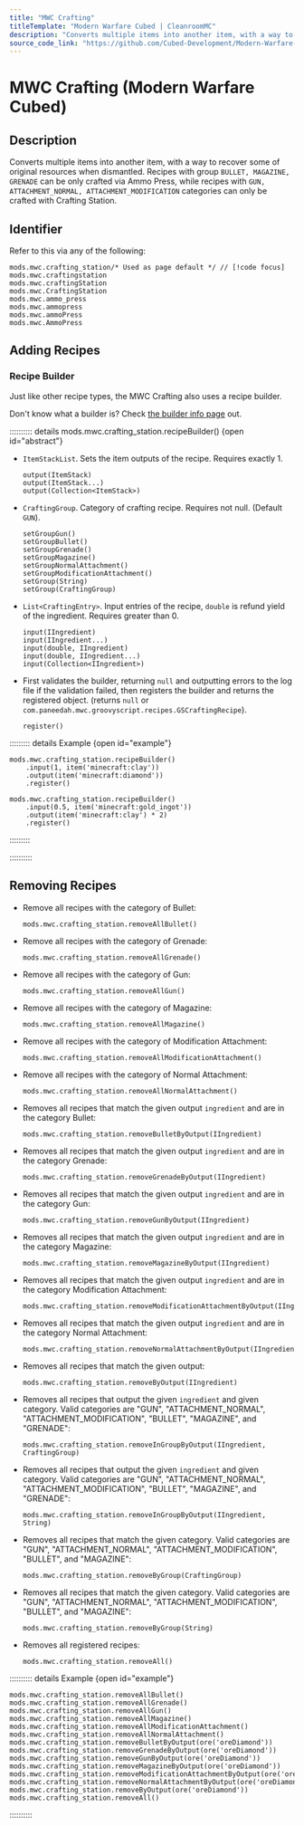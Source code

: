 ```yaml
---
title: "MWC Crafting"
titleTemplate: "Modern Warfare Cubed | CleanroomMC"
description: "Converts multiple items into another item, with a way to recover some of original resources when dismantled. Recipes with group `BULLET, MAGAZINE, GRENADE` can be only crafted via Ammo Press, while recipes with `GUN, ATTACHMENT_NORMAL, ATTACHMENT_MODIFICATION` categories can only be crafted with Crafting Station."
source_code_link: "https://github.com/Cubed-Development/Modern-Warfare-Cubed/blob/next/src/main/java/com/paneedah/mwc/groovyscript/script/CraftingStation.java"
---
```


# MWC Crafting (Modern Warfare Cubed)

## Description

Converts multiple items into another item, with a way to recover some of original resources when dismantled. Recipes with group `BULLET, MAGAZINE, GRENADE` can be only crafted via Ammo Press, while recipes with `GUN, ATTACHMENT_NORMAL, ATTACHMENT_MODIFICATION` categories can only be crafted with Crafting Station.

## Identifier

Refer to this via any of the following:

```groovy:no-line-numbers {1}
mods.mwc.crafting_station/* Used as page default */ // [!code focus]
mods.mwc.craftingstation
mods.mwc.craftingStation
mods.mwc.CraftingStation
mods.mwc.ammo_press
mods.mwc.ammopress
mods.mwc.ammoPress
mods.mwc.AmmoPress
```


## Adding Recipes

### Recipe Builder

Just like other recipe types, the MWC Crafting also uses a recipe builder.

Don't know what a builder is? Check [the builder info page](../../getting_started/builder.md) out.

:::::::::: details mods.mwc.crafting_station.recipeBuilder() {open id="abstract"}
- `ItemStackList`. Sets the item outputs of the recipe. Requires exactly 1.

    ```groovy:no-line-numbers
    output(ItemStack)
    output(ItemStack...)
    output(Collection<ItemStack>)
    ```

- `CraftingGroup`. Category of crafting recipe. Requires not null. (Default `GUN`).

    ```groovy:no-line-numbers
    setGroupGun()
    setGroupBullet()
    setGroupGrenade()
    setGroupMagazine()
    setGroupNormalAttachment()
    setGroupModificationAttachment()
    setGroup(String)
    setGroup(CraftingGroup)
    ```

- `List<CraftingEntry>`. Input entries of the recipe, `double` is refund yield of the ingredient. Requires greater than 0.

    ```groovy:no-line-numbers
    input(IIngredient)
    input(IIngredient...)
    input(double, IIngredient)
    input(double, IIngredient...)
    input(Collection<IIngredient>)
    ```

- First validates the builder, returning `null` and outputting errors to the log file if the validation failed, then registers the builder and returns the registered object. (returns `null` or `com.paneedah.mwc.groovyscript.recipes.GSCraftingRecipe`).

    ```groovy:no-line-numbers
    register()
    ```

::::::::: details Example {open id="example"}
```groovy:no-line-numbers
mods.mwc.crafting_station.recipeBuilder()
    .input(1, item('minecraft:clay'))
    .output(item('minecraft:diamond'))
    .register()

mods.mwc.crafting_station.recipeBuilder()
    .input(0.5, item('minecraft:gold_ingot'))
    .output(item('minecraft:clay') * 2)
    .register()
```

:::::::::

::::::::::

## Removing Recipes

- Remove all recipes with the category of Bullet:

    ```groovy:no-line-numbers
    mods.mwc.crafting_station.removeAllBullet()
    ```

- Remove all recipes with the category of Grenade:

    ```groovy:no-line-numbers
    mods.mwc.crafting_station.removeAllGrenade()
    ```

- Remove all recipes with the category of Gun:

    ```groovy:no-line-numbers
    mods.mwc.crafting_station.removeAllGun()
    ```

- Remove all recipes with the category of Magazine:

    ```groovy:no-line-numbers
    mods.mwc.crafting_station.removeAllMagazine()
    ```

- Remove all recipes with the category of Modification Attachment:

    ```groovy:no-line-numbers
    mods.mwc.crafting_station.removeAllModificationAttachment()
    ```

- Remove all recipes with the category of Normal Attachment:

    ```groovy:no-line-numbers
    mods.mwc.crafting_station.removeAllNormalAttachment()
    ```

- Removes all recipes that match the given output `ingredient` and are in the category Bullet:

    ```groovy:no-line-numbers
    mods.mwc.crafting_station.removeBulletByOutput(IIngredient)
    ```

- Removes all recipes that match the given output `ingredient` and are in the category Grenade:

    ```groovy:no-line-numbers
    mods.mwc.crafting_station.removeGrenadeByOutput(IIngredient)
    ```

- Removes all recipes that match the given output `ingredient` and are in the category Gun:

    ```groovy:no-line-numbers
    mods.mwc.crafting_station.removeGunByOutput(IIngredient)
    ```

- Removes all recipes that match the given output `ingredient` and are in the category Magazine:

    ```groovy:no-line-numbers
    mods.mwc.crafting_station.removeMagazineByOutput(IIngredient)
    ```

- Removes all recipes that match the given output `ingredient` and are in the category Modification Attachment:

    ```groovy:no-line-numbers
    mods.mwc.crafting_station.removeModificationAttachmentByOutput(IIngredient)
    ```

- Removes all recipes that match the given output `ingredient` and are in the category Normal Attachment:

    ```groovy:no-line-numbers
    mods.mwc.crafting_station.removeNormalAttachmentByOutput(IIngredient)
    ```

- Removes all recipes that match the given output:

    ```groovy:no-line-numbers
    mods.mwc.crafting_station.removeByOutput(IIngredient)
    ```

- Removes all recipes that output the given `ingredient` and given category. Valid categories are "GUN", "ATTACHMENT_NORMAL", "ATTACHMENT_MODIFICATION", "BULLET", "MAGAZINE", and "GRENADE":

    ```groovy:no-line-numbers
    mods.mwc.crafting_station.removeInGroupByOutput(IIngredient, CraftingGroup)
    ```

- Removes all recipes that output the given `ingredient` and given category. Valid categories are "GUN", "ATTACHMENT_NORMAL", "ATTACHMENT_MODIFICATION", "BULLET", "MAGAZINE", and "GRENADE":

    ```groovy:no-line-numbers
    mods.mwc.crafting_station.removeInGroupByOutput(IIngredient, String)
    ```

- Removes all recipes that match the given category. Valid categories are "GUN", "ATTACHMENT_NORMAL", "ATTACHMENT_MODIFICATION", "BULLET", and "MAGAZINE":

    ```groovy:no-line-numbers
    mods.mwc.crafting_station.removeByGroup(CraftingGroup)
    ```

- Removes all recipes that match the given category. Valid categories are "GUN", "ATTACHMENT_NORMAL", "ATTACHMENT_MODIFICATION", "BULLET", and "MAGAZINE":

    ```groovy:no-line-numbers
    mods.mwc.crafting_station.removeByGroup(String)
    ```

- Removes all registered recipes:

    ```groovy:no-line-numbers
    mods.mwc.crafting_station.removeAll()
    ```

:::::::::: details Example {open id="example"}
```groovy:no-line-numbers
mods.mwc.crafting_station.removeAllBullet()
mods.mwc.crafting_station.removeAllGrenade()
mods.mwc.crafting_station.removeAllGun()
mods.mwc.crafting_station.removeAllMagazine()
mods.mwc.crafting_station.removeAllModificationAttachment()
mods.mwc.crafting_station.removeAllNormalAttachment()
mods.mwc.crafting_station.removeBulletByOutput(ore('oreDiamond'))
mods.mwc.crafting_station.removeGrenadeByOutput(ore('oreDiamond'))
mods.mwc.crafting_station.removeGunByOutput(ore('oreDiamond'))
mods.mwc.crafting_station.removeMagazineByOutput(ore('oreDiamond'))
mods.mwc.crafting_station.removeModificationAttachmentByOutput(ore('oreDiamond'))
mods.mwc.crafting_station.removeNormalAttachmentByOutput(ore('oreDiamond'))
mods.mwc.crafting_station.removeByOutput(ore('oreDiamond'))
mods.mwc.crafting_station.removeAll()
```

::::::::::
